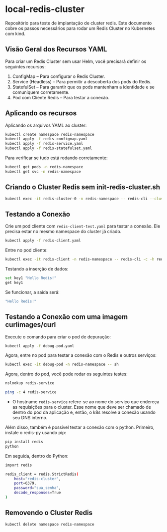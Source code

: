 # local-redis-cluster
Repositório para teste de implantação de cluster redis. Este documento cobre os passos necessários para rodar um Redis Cluster no Kubernetes com kind.

## Visão Geral dos Recursos YAML
Para criar um Redis Cluster sem usar Helm, você precisará definir os seguintes recursos:

1. ConfigMap – Para configurar o Redis Cluster.
2. Service (Headless) – Para permitir a descoberta dos pods do Redis.
3. StatefulSet – Para garantir que os pods mantenham a identidade e se comuniquem corretamente.
4. Pod com Cliente Redis – Para testar a conexão.

## Aplicando os recursos

Aplicando os arquivos YAML ao cluster:
```bash
kubectl create namespace redis-namespace
kubectl apply -f redis-configmap.yaml
kubectl apply -f redis-service.yaml
kubectl apply -f redis-statefulset.yaml
```

Para verificar se tudo está rodando corretamente:
```bash
kubectl get pods -n redis-namespace
kubectl get svc -n redis-namespace
```

## Criando o Cluster Redis sem init-redis-cluster.sh

```bash
kubectl exec -it redis-cluster-0 -n redis-namespace -- redis-cli --cluster create     redis-cluster-0.redis-service:6379     redis-cluster-1.redis-service:6379     redis-cluster-2.redis-service:6379     redis-cluster-3.redis-service:6379     redis-cluster-4.redis-service:6379     redis-cluster-5.redis-service:6379     --cluster-replicas 1 --cluster-yes
```

## Testando a Conexão

Crie um pod cliente com `redis-client-test.yaml` para testar a conexão. Ele precisa estar no mesmo namespace do cluster já criado.

```bash
kubectl apply -f redis-client.yaml
```

Entre no pod cliente:
```bash
kubectl exec -it redis-client -n redis-namespace -- redis-cli -c -h redis-cluster-0.redis-service
```

Testando a inserção de dados:
```bash
set key1 "Hello Redis!"
get key1
```

Se funcionar, a saída será:
```bash
"Hello Redis!"
```

## Testando a Conexão com uma imagem curlimages/curl

Execute o comando para criar o pod de depuração:
```bash
kubectl apply -f debug-pod.yaml
```

Agora, entre no pod para testar a conexão com o Redis e outros serviços:
```bash
kubectl exec -it debug-pod -n redis-namespace -- sh
```

Agora, dentro do pod, você pode rodar os seguintes testes:
```bash
nslookup redis-service
```

```bash
ping -c 4 redis-service
```

* O hostname `redis-service` refere-se ao nome do serviço que endereça as requisições para o cluster. Esse nome que deve ser chamado de dentro do pod da aplicação e, então, o k8s resolve a conexão usando seu DNS interno.

Além disso, também é possível testar a conexão com o python. Primeiro, instale o redis-py usando pip:

```bash
pip install redis
python
```

Em seguida, dentro do Python:

```bash
import redis

redis_client = redis.StrictRedis(
    host="redis-cluster",
    port=6379,
    password="sua_senha",
    decode_responses=True
)
```
## Removendo o Cluster Redis
```bash
kubectl delete namespace redis-namespace
```